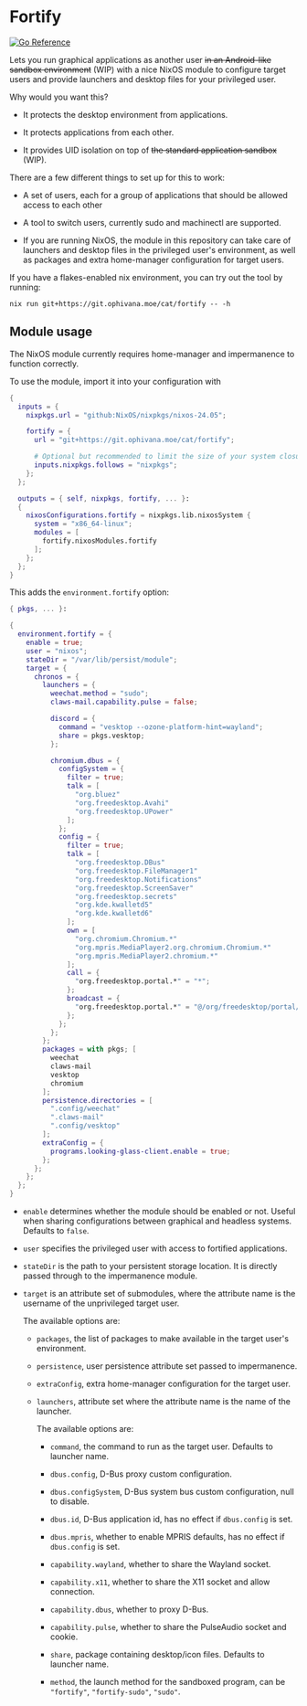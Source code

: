 Fortify
=======

[![Go Reference](https://pkg.go.dev/badge/git.ophivana.moe/cat/fortify.svg)](https://pkg.go.dev/git.ophivana.moe/cat/fortify)

Lets you run graphical applications as another user ~~in an Android-like sandbox environment~~ (WIP) with a nice NixOS
module to configure target users and provide launchers and desktop files for your privileged user.

Why would you want this?

- It protects the desktop environment from applications.

- It protects applications from each other.

- It provides UID isolation on top of ~~the standard application sandbox~~ (WIP).

There are a few different things to set up for this to work:

- A set of users, each for a group of applications that should be allowed access to each other

- A tool to switch users, currently sudo and machinectl are supported.

- If you are running NixOS, the module in this repository can take care of launchers and desktop files in the privileged
  user's environment, as well as packages and extra home-manager configuration for target users.

If you have a flakes-enabled nix environment, you can try out the tool by running:

```shell
nix run git+https://git.ophivana.moe/cat/fortify -- -h
```

## Module usage

The NixOS module currently requires home-manager and impermanence to function correctly.

To use the module, import it into your configuration with

```nix
{
  inputs = {
    nixpkgs.url = "github:NixOS/nixpkgs/nixos-24.05";

    fortify = {
      url = "git+https://git.ophivana.moe/cat/fortify";

      # Optional but recommended to limit the size of your system closure.
      inputs.nixpkgs.follows = "nixpkgs";
    };
  };

  outputs = { self, nixpkgs, fortify, ... }:
  {
    nixosConfigurations.fortify = nixpkgs.lib.nixosSystem {
      system = "x86_64-linux";
      modules = [
        fortify.nixosModules.fortify
      ];
    };
  };
}
```

This adds the `environment.fortify` option:

```nix
{ pkgs, ... }:

{
  environment.fortify = {
    enable = true;
    user = "nixos";
    stateDir = "/var/lib/persist/module";
    target = {
      chronos = {
        launchers = {
          weechat.method = "sudo";
          claws-mail.capability.pulse = false;

          discord = {
            command = "vesktop --ozone-platform-hint=wayland";
            share = pkgs.vesktop;
          };

          chromium.dbus = {
            configSystem = {
              filter = true;
              talk = [
                "org.bluez"
                "org.freedesktop.Avahi"
                "org.freedesktop.UPower"
              ];
            };
            config = {
              filter = true;
              talk = [
                "org.freedesktop.DBus"
                "org.freedesktop.FileManager1"
                "org.freedesktop.Notifications"
                "org.freedesktop.ScreenSaver"
                "org.freedesktop.secrets"
                "org.kde.kwalletd5"    
                "org.kde.kwalletd6"
              ];   
              own = [
                "org.chromium.Chromium.*"
                "org.mpris.MediaPlayer2.org.chromium.Chromium.*"
                "org.mpris.MediaPlayer2.chromium.*"
              ];
              call = {
                "org.freedesktop.portal.*" = "*";
              };
              broadcast = {
                "org.freedesktop.portal.*" = "@/org/freedesktop/portal/*";
              };
            };
          };
        };
        packages = with pkgs; [
          weechat
          claws-mail
          vesktop
          chromium
        ];
        persistence.directories = [
          ".config/weechat"
          ".claws-mail"
          ".config/vesktop"
        ];
        extraConfig = {
          programs.looking-glass-client.enable = true;
        };
      };
    };
  };
}
```

* `enable` determines whether the module should be enabled or not. Useful when sharing configurations between graphical
  and headless systems. Defaults to `false`.

* `user` specifies the privileged user with access to fortified applications.

* `stateDir` is the path to your persistent storage location. It is directly passed through to the impermanence module.

* `target` is an attribute set of submodules, where the attribute name is the username of the unprivileged target user.

  The available options are:

    * `packages`, the list of packages to make available in the target user's environment.

    * `persistence`, user persistence attribute set passed to impermanence.

    * `extraConfig`, extra home-manager configuration for the target user.

    * `launchers`, attribute set where the attribute name is the name of the launcher.

      The available options are:

        * `command`, the command to run as the target user. Defaults to launcher name.

        * `dbus.config`, D-Bus proxy custom configuration.

        * `dbus.configSystem`, D-Bus system bus custom configuration, null to disable.

        * `dbus.id`, D-Bus application id, has no effect if `dbus.config` is set.

        * `dbus.mpris`, whether to enable MPRIS defaults, has no effect if `dbus.config` is set.

        * `capability.wayland`, whether to share the Wayland socket.

        * `capability.x11`, whether to share the X11 socket and allow connection.

        * `capability.dbus`, whether to proxy D-Bus.

        * `capability.pulse`, whether to share the PulseAudio socket and cookie.

        * `share`, package containing desktop/icon files. Defaults to launcher name.

        * `method`, the launch method for the sandboxed program, can be `"fortify"`, `"fortify-sudo"`, `"sudo"`.
